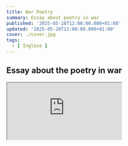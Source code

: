 ```yaml
---
title: War Poetry
summary: Essay about poetry in war
published: '2025-05-28T12:00:00.000+01:00'
updated: '2025-05-28T12:00:00.000+01:00'
cover: ./cover.jpg
tags:
  - [ Inglese ]
---
```


<script lang="ts">
  import Iframe from '$custom/iframe.svelte';
</script>

## Essay about the poetry in war

<Iframe src="https://docs.google.com/document/d/e/2PACX-1vR_5PNYA6Wg85fHidT8dvl1_hEmn9qfZuWHmw6ScbeTV6ZFFZaH4bIro_XdHVmFh9UOJ6vg3wsO4Yer/pub?embedded=true" title="War Poetry"/>
